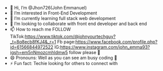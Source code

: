 - 👋 Hi, I’m @Jhon726(John Emmanuel)
- 👀 I’m interested in Front-End Development 
- 🌱 I’m currently learning full stack web development 
- 💞️ I’m looking to collaborate with front end developer and back end 
- 📫 How to reach me FOLLOW
TikTok:https://www.tiktok.com/@johnyourtechguy?_t=8q8ecb8fKJ4&_r=1
Fb page:https://www.facebook.com/profile.php?id=61566844972522
IG:https://www.instagram.com/john_emma93?igsh=em5nNmozcmhldmw5
follow please 🙏
- 😄 Pronouns: Well as you can see am busy coding 🥲
- ⚡ Fun fact: Techie looking for others to connect with

<!---
Jhon726/Jhon726 is a ✨ special ✨ repository because its `README.md` (this file) appears on your GitHub profile.
You can click the Preview link to take a look at your changes.
--->
